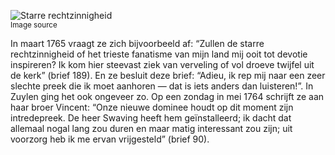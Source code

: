 ![Starre rechtzinnigheid](/assets/data-models/stories/20210000037_bvz_starre-rechtzinnigheid/featured.jpg)<br><small><utm-source sourceUrl="https://hetutrechtsarchief.nl/beeldmateriaal/detail/ba4692ab-ee67-5856-be4b-1d99c9341969">Image source</utm-source></small>

In maart 1765 vraagt ze zich bijvoorbeeld af: “Zullen de starre rechtzinnigheid of het trieste fanatisme van mijn land mij ooit tot devotie inspireren? Ik kom hier steevast ziek van verveling of vol droeve twijfel uit de kerk” (brief 189). En ze besluit deze brief: “Adieu, ik rep mij naar een zeer slechte preek die ik moet aanhoren — dat is iets anders dan luisteren!”.
In Zuylen ging het ook ongeveer zo. Op een zondag in mei 1764 schrijft ze aan haar broer Vincent: “Onze nieuwe dominee houdt op dit moment zijn intredepreek. De heer Swaving heeft hem geïnstalleerd; ik dacht dat allemaal nogal lang zou duren en maar matig interessant zou zijn; uit voorzorg heb ik me ervan vrijgesteld” (brief 90).

